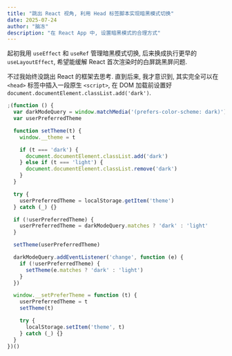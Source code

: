 ```yaml
---
title: "跳出 React 视角, 利用 Head 标签脚本实现暗黑模式切换"
date: 2025-07-24
author: "脑冻"
description: "在 React App 中, 设置暗黑模式的合理方式"
---
```


起初我用 ```useEffect``` 和 ```useRef``` 管理暗黑模式切换, 后来换成执行更早的 ```useLayoutEffect```, 希望能缓解 React 首次渲染时的白屏跳黑屏问题. 

不过我始终没跳出 React 的框架去思考. 直到后来, 我才意识到, 其实完全可以在 ```<head>``` 标签中插入一段原生 ```<script>```, 在 DOM 加载前设置好 ```document.documentElement.classList.add('dark')```. 

```js
;(function () {
  var darkModeQuery = window.matchMedia('(prefers-color-scheme: dark)')
  var userPreferredTheme

  function setTheme(t) {
    window.__theme = t

    if (t === 'dark') {
      document.documentElement.classList.add('dark')
    } else if (t === 'light') {
      document.documentElement.classList.remove('dark')
    }
  }

  try {
    userPreferredTheme = localStorage.getItem('theme')
  } catch (_) {}

  if (!userPreferredTheme) {
    userPreferredTheme = darkModeQuery.matches ? 'dark' : 'light'
  }

  setTheme(userPreferredTheme)

  darkModeQuery.addEventListener('change', function (e) {
    if (!userPreferredTheme) {
      setTheme(e.matches ? 'dark' : 'light')
    }
  })

  window.__setPreferTheme = function (t) {
    userPreferredTheme = t
    setTheme(t)

    try {
      localStorage.setItem('theme', t)
    } catch (_) {}
  }
})()
```